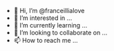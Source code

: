 - 👋 Hi, I’m @franceillialove
- 👀 I’m interested in ...
- 🌱 I’m currently learning ...
- 💞️ I’m looking to collaborate on ...
- 📫 How to reach me ...

<!---
franceillialove/franceillialove is a ✨ special ✨ repository because its `README.md` (this file) appears on your GitHub profile.
You can click the Preview link to take a look at your changes.
--->

